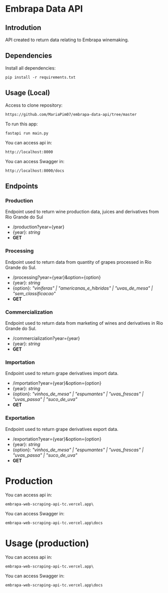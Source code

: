 # Embrapa Data API

## Introdution
API created to return data relating to Embrapa winemaking.

## Dependencies
Install all dependencies:
```
pip install -r requirements.txt
```

## Usage (Local)
Access to clone repository:
```
https://github.com/MariaPim07/embrapa-data-api/tree/master
```
To run this app:
```
fastapi run main.py
```
You can access api in:
```
http://localhost:8000
```
You can access Swagger in:
```
http://localhost:8000/docs
```

## Endpoints
### Production
Endpoint used to return wine production data,
juices and derivatives from Rio Grande do Sul

- /production?year={year}
- {year}: *string*
- **GET**

### Processing
Endpoint used to return data from
quantity of grapes processed in Rio Grande do Sul.

- /processing?year={year}&option={option}
- {year}: *string*
- {option}: *"viniferas" | "americanas_e_hibridas" | "uvas_de_mesa" | "sem_classificacao"*
- **GET**

### Commercialization
Endpoint used to return data from
marketing of wines and derivatives in Rio Grande do Sul.

- /commercialization?year={year}
- {year}: *string*
- **GET**

### Importation
Endpoint used to return grape derivatives import data.

- /importation?year={year}&option={option}
- {year}: *string*
- {option}: *"vinhos_de_mesa" | "espumantes" | "uvas_frescas" | "uvas_passa" | "suco_de_uva"*
- **GET**

### Exportation
Endpoint used to return grape derivatives export data.

- /exportation?year={year}&option={option}
- {year}: *string*
- {option}: *"vinhos_de_mesa" | "espumantes" | "uvas_frescas" | "uvas_passa" | "suco_de_uva"*
- **GET**

# Production
You can access api in:
```
embrapa-web-scraping-api-tc.vercel.app\
```
You can access Swagger in:
```
embrapa-web-scraping-api-tc.vercel.app\docs
```

# Usage (production)
You can access api in:
```
embrapa-web-scraping-api-tc.vercel.app\
```
You can access Swagger in:
```
embrapa-web-scraping-api-tc.vercel.app\docs
```



